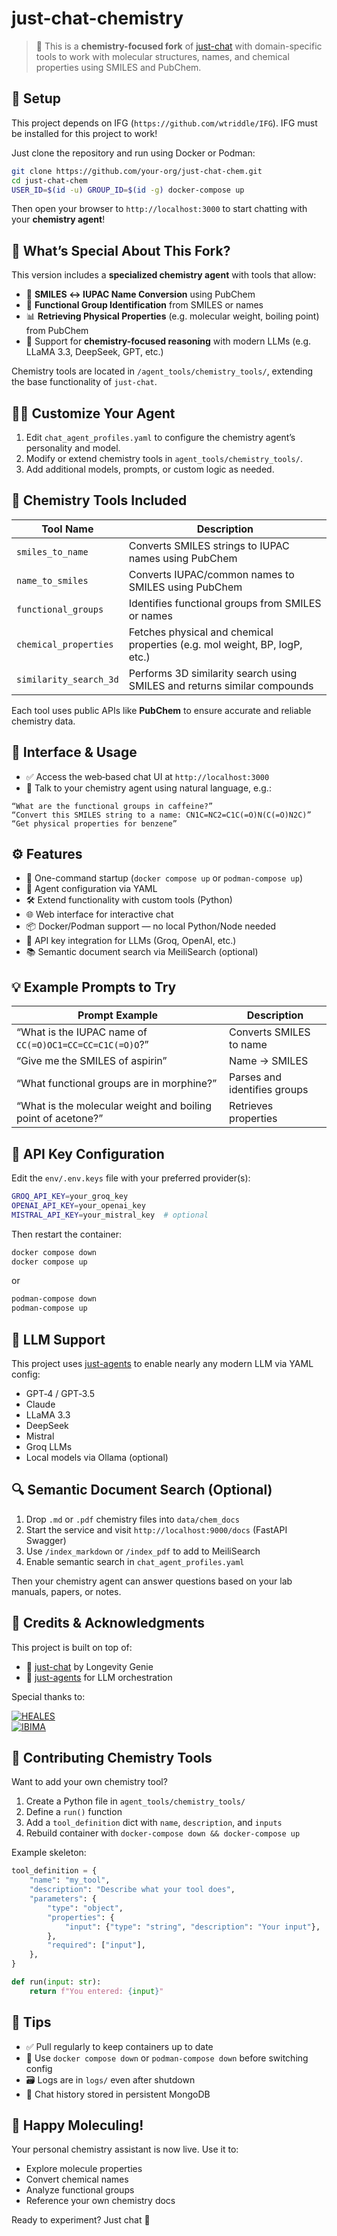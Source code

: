# just-chat-chemistry

> 🧪 This is a **chemistry-focused fork** of [just-chat](https://github.com/longevity-genie/just-chat) with domain-specific tools to work with molecular structures, names, and chemical properties using SMILES and PubChem.

## 🚀 Setup

This project depends on IFG (```https://github.com/wtriddle/IFG```). IFG must be installed for this project to work!

Just clone the repository and run using Docker or Podman:

```bash
git clone https://github.com/your-org/just-chat-chem.git
cd just-chat-chem
USER_ID=$(id -u) GROUP_ID=$(id -g) docker-compose up
```

Then open your browser to `http://localhost:3000` to start chatting with your **chemistry agent**!

## 🧪 What’s Special About This Fork?

This version includes a **specialized chemistry agent** with tools that allow:

- 🔁 **SMILES ↔ IUPAC Name Conversion** using PubChem  
- 🧬 **Functional Group Identification** from SMILES or names  
- 📊 **Retrieving Physical Properties** (e.g. molecular weight, boiling point) from PubChem  
- 🧠 Support for **chemistry-focused reasoning** with modern LLMs (e.g. LLaMA 3.3, DeepSeek, GPT, etc.)

Chemistry tools are located in `/agent_tools/chemistry_tools/`, extending the base functionality of `just-chat`.

## 🧑‍🔬 Customize Your Agent

1. Edit `chat_agent_profiles.yaml` to configure the chemistry agent’s personality and model.  
2. Modify or extend chemistry tools in `agent_tools/chemistry_tools/`.  
3. Add additional models, prompts, or custom logic as needed.

## 🔬 Chemistry Tools Included

| Tool Name                | Description                                                                 |
|--------------------------|-----------------------------------------------------------------------------|
| `smiles_to_name`         | Converts SMILES strings to IUPAC names using PubChem                        |
| `name_to_smiles`         | Converts IUPAC/common names to SMILES using PubChem                         |
| `functional_groups`      | Identifies functional groups from SMILES or names                           |
| `chemical_properties`    | Fetches physical and chemical properties (e.g. mol weight, BP, logP, etc.)  |
| `similarity_search_3d`   | Performs 3D similarity search using SMILES and returns similar compounds    |

Each tool uses public APIs like **PubChem** to ensure accurate and reliable chemistry data.

## 💬 Interface & Usage

- ✅ Access the web‑based chat UI at `http://localhost:3000`  
- 🧪 Talk to your chemistry agent using natural language, e.g.:

```text
“What are the functional groups in caffeine?”
“Convert this SMILES string to a name: CN1C=NC2=C1C(=O)N(C(=O)N2C)”
“Get physical properties for benzene”
```

## ⚙️ Features

- 🚀 One-command startup (`docker compose up` or `podman-compose up`)  
- 🧠 Agent configuration via YAML  
- 🛠️ Extend functionality with custom tools (Python)  
- 🌐 Web interface for interactive chat  
- 📦 Docker/Podman support — no local Python/Node needed  
- 🔑 API key integration for LLMs (Groq, OpenAI, etc.)  
- 📚 Semantic document search via MeiliSearch (optional)
  
## 💡 Example Prompts to Try

| Prompt Example                                               | Description                    |
|--------------------------------------------------------------|--------------------------------|
| “What is the IUPAC name of `CC(=O)OC1=CC=CC=C1C(=O)O`?”      | Converts SMILES to name        |
| “Give me the SMILES of aspirin”                              | Name → SMILES                  |
| “What functional groups are in morphine?”                    | Parses and identifies groups   |
| “What is the molecular weight and boiling point of acetone?” | Retrieves properties           |

## 🔐 API Key Configuration

Edit the `env/.env.keys` file with your preferred provider(s):

```bash
GROQ_API_KEY=your_groq_key
OPENAI_API_KEY=your_openai_key
MISTRAL_API_KEY=your_mistral_key  # optional
```

Then restart the container:

```bash
docker compose down
docker compose up
```

or

```bash
podman-compose down
podman-compose up
```

## 🧠 LLM Support

This project uses [just-agents](https://github.com/longevity-genie/just-agents) to enable nearly any modern LLM via YAML config:

- GPT‑4 / GPT‑3.5  
- Claude  
- LLaMA 3.3  
- DeepSeek  
- Mistral  
- Groq LLMs  
- Local models via Ollama (optional)

## 🔍 Semantic Document Search (Optional)

1. Drop `.md` or `.pdf` chemistry files into `data/chem_docs`  
2. Start the service and visit `http://localhost:9000/docs` (FastAPI Swagger)  
3. Use `/index_markdown` or `/index_pdf` to add to MeiliSearch  
4. Enable semantic search in `chat_agent_profiles.yaml`  

Then your chemistry agent can answer questions based on your lab manuals, papers, or notes.

## 🤝 Credits & Acknowledgments

This project is built on top of:

- 🔗 [just-chat](https://github.com/longevity-genie/just-chat) by Longevity Genie  
- 🧠 [just-agents](https://github.com/longevity-genie/just-agents) for LLM orchestration

Special thanks to:

[![HEALES](images/heales.jpg)](https://heales.org/)  
[![IBIMA](images/IBIMA.jpg)](https://ibima.med.uni-rostock.de/)

## 🧪 Contributing Chemistry Tools

Want to add your own chemistry tool?

1. Create a Python file in `agent_tools/chemistry_tools/`  
2. Define a `run()` function  
3. Add a `tool_definition` dict with `name`, `description`, and `inputs`  
4. Rebuild container with `docker-compose down && docker-compose up`

Example skeleton:

```python
tool_definition = {
    "name": "my_tool",
    "description": "Describe what your tool does",
    "parameters": {
        "type": "object",
        "properties": {
            "input": {"type": "string", "description": "Your input"},
        },
        "required": ["input"],
    },
}

def run(input: str):
    return f"You entered: {input}"
```

## 🧼 Tips

- ✅ Pull regularly to keep containers up to date  
- 🧹 Use `docker compose down` or `podman-compose down` before switching config  
- 🗃️ Logs are in `logs/` even after shutdown  
- 💬 Chat history stored in persistent MongoDB

## 🧪 Happy Moleculing!

Your personal chemistry assistant is now live. Use it to:

- Explore molecule properties  
- Convert chemical names  
- Analyze functional groups  
- Reference your own chemistry docs

Ready to experiment? Just chat 🔬
